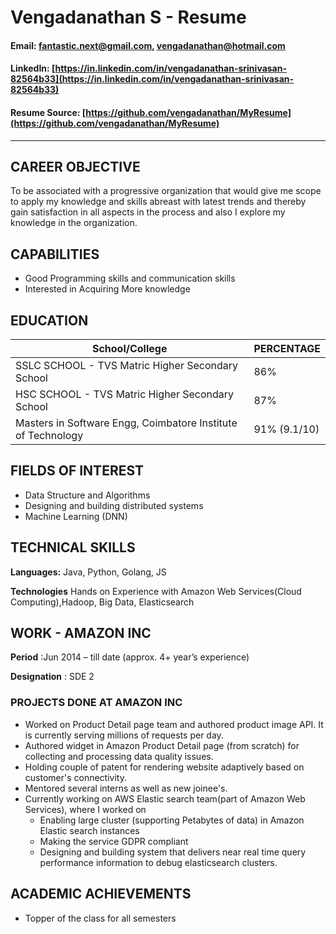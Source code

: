 # Vengadanathan S - Resume
#### Email: fantastic.next@gmail.com, vengadanathan@hotmail.com
#### LinkedIn: [https://in.linkedin.com/in/vengadanathan-srinivasan-82564b33](https://in.linkedin.com/in/vengadanathan-srinivasan-82564b33)
#### Resume Source: [https://github.com/vengadanathan/MyResume](https://github.com/vengadanathan/MyResume)

---

## CAREER OBJECTIVE

To be associated with a progressive organization that would give me scope to apply my knowledge and skills abreast with latest trends and thereby gain satisfaction in all aspects in the process and also I explore my knowledge in the organization.

## CAPABILITIES

* Good Programming skills and communication skills
* Interested in Acquiring More knowledge  

## EDUCATION

|School/College                                                 |PERCENTAGE     |
|---------------------------------------------------------------|---------------|
|SSLC SCHOOL - TVS Matric Higher Secondary School               | 86%           |         
|HSC SCHOOL - TVS Matric Higher Secondary School                | 87%           |                             
|Masters in Software Engg, Coimbatore Institute of Technology   | 91% (9.1/10)  |

## FIELDS OF INTEREST

* Data Structure and Algorithms
* Designing and building distributed systems
* Machine Learning (DNN)

## TECHNICAL SKILLS

**Languages:** Java, Python, Golang, JS

**Technologies** Hands on Experience with Amazon Web Services(Cloud Computing),Hadoop, Big Data, Elasticsearch

## WORK - AMAZON INC

**Period**           :Jun 2014 – till date (approx. 4+ year’s experience)

**Designation**      : SDE 2

### PROJECTS DONE AT AMAZON INC

* Worked on Product Detail page team and authored product image API. It is currently serving millions of requests per day.
* Authored widget in Amazon Product Detail page (from scratch) for collecting and processing data quality issues.
* Holding couple of patent for rendering website adaptively based on customer's connectivity.
* Mentored several interns as well as new joinee's.
* Currently working on AWS Elastic search team(part of Amazon Web Services), where I worked on
  * Enabling large cluster (supporting Petabytes of data) in Amazon Elastic search instances
  * Making the service GDPR compliant
  * Designing and building system that delivers near real time query performance information to debug elasticsearch clusters.

## ACADEMIC ACHIEVEMENTS

* Topper of the class for all semesters